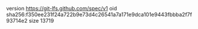 version https://git-lfs.github.com/spec/v1
oid sha256:f350ee231f24a722b9e73d4c26541a7a171e9dca101e9443fbbba2f7f93714e2
size 13719
